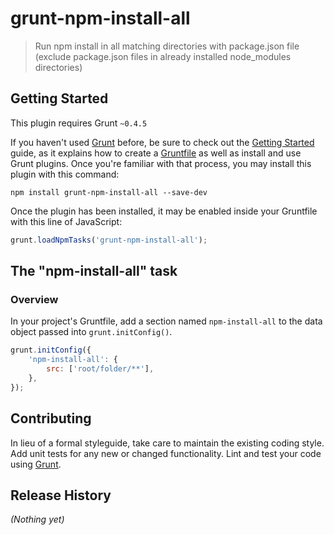 # grunt-npm-install-all

> Run npm install in all matching directories with package.json file (exclude package.json files in already installed node_modules directories)

## Getting Started
This plugin requires Grunt `~0.4.5`

If you haven't used [Grunt](http://gruntjs.com/) before, be sure to check out the [Getting Started](http://gruntjs.com/getting-started) guide, as it explains how to create a [Gruntfile](http://gruntjs.com/sample-gruntfile) as well as install and use Grunt plugins. Once you're familiar with that process, you may install this plugin with this command:

```shell
npm install grunt-npm-install-all --save-dev
```

Once the plugin has been installed, it may be enabled inside your Gruntfile with this line of JavaScript:

```js
grunt.loadNpmTasks('grunt-npm-install-all');
```

## The "npm-install-all" task

### Overview
In your project's Gruntfile, add a section named `npm-install-all` to the data object passed into `grunt.initConfig()`.

```js
grunt.initConfig({
    'npm-install-all': {
        src: ['root/folder/**'],
    },
});
```

## Contributing
In lieu of a formal styleguide, take care to maintain the existing coding style. Add unit tests for any new or changed functionality. Lint and test your code using [Grunt](http://gruntjs.com/).

## Release History
_(Nothing yet)_

